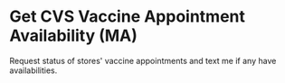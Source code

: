 # Get CVS Vaccine Appointment Availability (MA)

Request status of stores' vaccine appointments and text me if any have availabilities.
